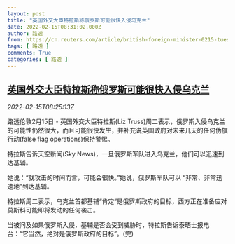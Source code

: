 ```yaml
---
layout: post
title: "英国外交大臣特拉斯称俄罗斯可能很快入侵乌克兰"
date: 2022-02-15T08:31:02.000Z
author: 路透
from: https://cn.reuters.com/article/british-foreign-minister-0215-tues-idCNKBS2KK0O0
tags: [ 路透 ]
comments: True
categories: [ 路透 ]
---
```

<!--1644913862000-->
[英国外交大臣特拉斯称俄罗斯可能很快入侵乌克兰](https://cn.reuters.com/article/british-foreign-minister-0215-tues-idCNKBS2KK0O0)
------

<div>
<div><i>2022-02-15T08:25:13Z</i></div><p>路透伦敦2月15日 - 英国外交大臣特拉斯(Liz Truss)周二表示，俄罗斯入侵乌克兰的可能性仍然很大，而且可能很快发生，并补充说英国政府对未来几天的任何伪旗行动(false flag operations)保持警惕。</p><p>特拉斯告诉天空新闻(Sky News)，一旦俄罗斯军队进入乌克兰，他们可以迅速到达基辅。</p><p>她说：“就攻击的时间而言，可能会很快。”她说，俄罗斯军队可以 “非常、非常迅速地”到达基辅。</p><p>特拉斯周二表示，乌克兰首都基辅“肯定”是俄罗斯政府的目标，西方正在准备应对莫斯科可能即将发动的任何袭击。</p><p>当被问及如果俄罗斯入侵，基辅是否会受到威胁时，特拉斯告诉泰晤士报电台：“它当然，绝对是俄罗斯政府的目标”。(完)</p>
</div>
